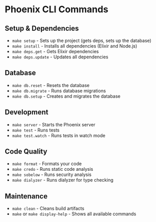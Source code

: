 # Phoenix CLI Commands

## Setup & Dependencies
- `make setup` - Sets up the project (gets deps, sets up the database)
- `make install` - Installs all dependencies (Elixir and Node.js)
- `make deps.get` - Gets Elixir dependencies
- `make deps.update` - Updates all dependencies

## Database
- `make db.reset` - Resets the database
- `make db.migrate` - Runs database migrations
- `make db.setup` - Creates and migrates the database

## Development
- `make server` - Starts the Phoenix server
- `make test` - Runs tests
- `make test.watch` - Runs tests in watch mode

## Code Quality
- `make format` - Formats your code
- `make credo` - Runs static code analysis
- `make sobelow` - Runs security analysis
- `make dialyzer` - Runs dialyzer for type checking

## Maintenance
- `make clean` - Cleans build artifacts
- `make` or `make display-help` - Shows all available commands
